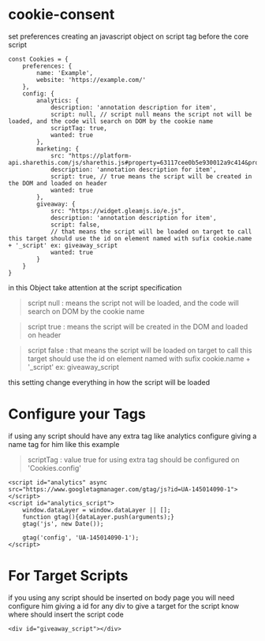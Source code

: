 # cookie-consent
 
set preferences creating an javascript object on script tag before the core script



> 
    const Cookies = {
        preferences: {
            name: 'Example',
            website: 'https://example.com/'
        },
        config: {
            analytics: {
                description: 'annotation description for item',
                script: null, // script null means the script not will be loaded, and the code will search on DOM by the cookie name
                scriptTag: true,
                wanted: true
            },
            marketing: {
                src: "https://platform-api.sharethis.com/js/sharethis.js#property=63117cee0b5e930012a9c414&product=sop",
                description: 'annotation description for item',
                script: true, // true means the script will be created in the DOM and loaded on header
                wanted: true
            },
            giveaway: {
                src: "https://widget.gleamjs.io/e.js",
                description: 'annotation description for item',
                script: false, 
                // that means the script will be loaded on target to call this target should use the id on element named with sufix cookie.name + '_script' ex: giveaway_script
                wanted: true
            }
        }
    }

in this Object take attention at the script specification

> script null : means the script not will be loaded, and the code will search on DOM by the cookie name
    
> script true : means the script will be created in the DOM and loaded on header
    
> script false : that means the script will be loaded on target to call this target should use the id on element named with sufix cookie.name + '_script' ex: giveaway_script

this setting change everything in how the script will be loaded

# Configure your Tags
if using any script should have any extra tag like analytics configure giving a name tag for him like this example
> scriptTag : value true for using extra tag should be configured on 'Cookies.config'

> <!-- Global site tag (gtag.js) - Google Analytics -->
    <script id="analytics" async src="https://www.googletagmanager.com/gtag/js?id=UA-145014090-1"></script>
    <script id="analytics_script">
        window.dataLayer = window.dataLayer || [];
        function gtag(){dataLayer.push(arguments);}
        gtag('js', new Date());

        gtag('config', 'UA-145014090-1');
    </script>

# For Target Scripts
if you using any script should be inserted on body page you will need configure him giving a id for any div to give a target for the script know where should insert the script code
> 
    <div id="giveaway_script"></div>